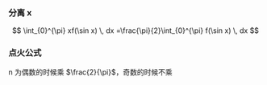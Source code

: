 ---
---

### 分离 x

$$
\int_{0}^{\pi} xf(\sin x) \, dx =\frac{\pi}{2}\int_{0}^{\pi} f(\sin x) \, dx
$$

### 点火公式

n 为偶数的时候乘 $\frac{2}{\pi}$，奇数的时候不乘
